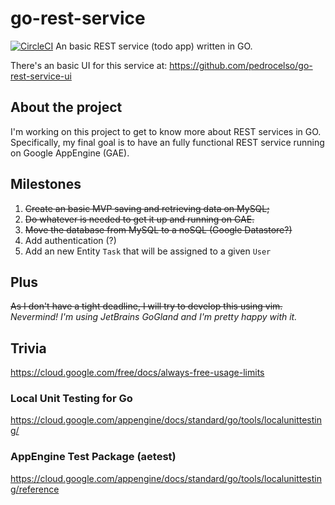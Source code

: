 # go-rest-service
[![CircleCI](https://circleci.com/gh/pedrocelso/go-rest-service/tree/master.svg?style=shield)](https://circleci.com/gh/pedrocelso/go-rest-service/tree/master)
An basic REST service (todo app) written in GO.

There's an basic UI for this service at: https://github.com/pedrocelso/go-rest-service-ui

## About the project
I'm working on this project to get to know more about REST services in GO. Specifically, my final goal is to have an fully functional REST service running on Google AppEngine (GAE).

## Milestones
1. ~~Create an basic MVP saving and retrieving data on MySQL;~~
2. ~~Do whatever is needed to get it up and running on GAE.~~
3. ~~Move the database from MySQL to a noSQL (Google Datastore?)~~
4. Add authentication (?)
5. Add an new Entity `Task` that will be assigned to a given `User`

## Plus
~~As I don't have a tight deadline, I will try to develop this using vim.~~
_Nevermind! I'm using JetBrains GoGland and I'm pretty happy with it._ 

## Trivia
https://cloud.google.com/free/docs/always-free-usage-limits 

### Local Unit Testing for Go
https://cloud.google.com/appengine/docs/standard/go/tools/localunittesting/

### AppEngine Test Package (aetest)
https://cloud.google.com/appengine/docs/standard/go/tools/localunittesting/reference

